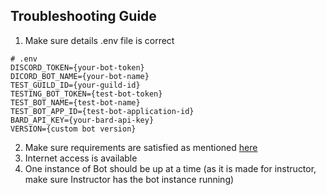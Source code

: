 ## Troubleshooting Guide  
1. Make sure details .env file is correct
  ```  
  # .env  
  DISCORD_TOKEN={your-bot-token}  
  DICORD_BOT_NAME={your-bot-name}  
  TEST_GUILD_ID={your-guild-id}  
  TESTING_BOT_TOKEN={test-bot-token}  
  TEST_BOT_NAME={test-bot-name}  
  TEST_BOT_APP_ID={test-bot-application-id}  
  BARD_API_KEY={your-bard-api-key}  
  VERSION={custom bot version}  
  ```
2. Make sure requirements are satisfied as mentioned [here](https://github.com/psvkaushik/CSC-510-Project3-TeachersPetBotv2.0/blob/main/requirements.txt)
3. Internet access is available
4. One instance of Bot should be up at a time (as it is made for instructor, make sure Instructor has the bot instance running)  
